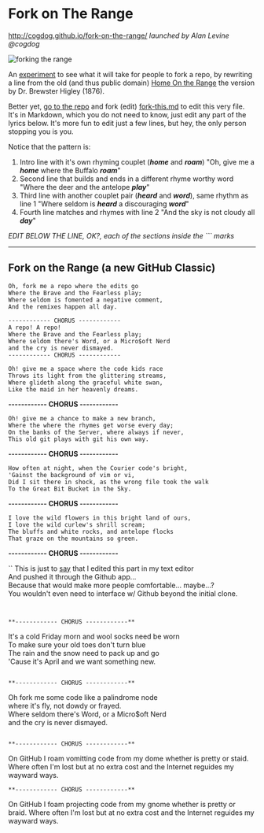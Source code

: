 # Fork on The Range
http://cogdog.github.io/fork-on-the-range/
*launched by Alan Levine @cogdog*

![forking the range](images/ranch.jpg  "home on the range")

An [experiment](http://cogdogblog.com/2016/04/github-forking/) to see what it will take for people to fork a repo, by rewriting a line from the old (and thus public domain) [Home On the Range](https://en.wikipedia.org/wiki/Home_on_the_Range) the version by Dr. Brewster Higley (1876).

Better yet, [go to the repo](https://github.com/cogdog/fork-on-the-range/tree/gh-pages) and fork (edit) [fork-this.md](https://github.com/cogdog/fork-on-the-range/blob/gh-pages/fork-this.md) to edit this very file. It's in Markdown, which you do not need to know, just edit any part of the lyrics below. It's more fun to edit just a few lines, but hey, the only person stopping you is you.

Notice that the pattern is:

1. Intro line with it's own rhyming couplet (**_home_** and **_roam_**)  "Oh, give me a **_home_** where the Buffalo **_roam_**"
2. Second line that builds and ends in a different rhyme worthy word "Where the deer and the antelope **_play_**"
3. Third line with another couplet pair (**_heard_** and **_word_**), same rhythm as line 1 "Where seldom is **_heard_** a discouraging **_word_**"
4. Fourth line matches and rhymes with line 2 "And the sky is not cloudy all **_day_**"

*EDIT BELOW THE LINE, OK?, each of the sections inside the ``` marks*

------

## Fork on the Range (a new GitHub Classic)

```
Oh, fork me a repo where the edits go
Where the Brave and the Fearless play;
Where seldom is fomented a negative comment,
And the remixes happen all day.
```

```
------------ CHORUS ------------ 
A repo! A repo!
Where the Brave and the Fearless play;
Where seldom there's Word, or a Micro$oft Nerd
and the cry is never dismayed.
------------ CHORUS ------------ 
```

```
Oh! give me a space where the code kids race
Throws its light from the glittering streams,
Where glideth along the graceful white swan,
Like the maid in her heavenly dreams.

```

**------------ CHORUS ------------**

```
Oh! give me a chance to make a new branch,
Where the where the rhymes get worse every day;
On the banks of the Server, where always if never,
This old git plays with git his own way.
```

**------------ CHORUS ------------**

```
How often at night, when the Courier code's bright,
'Gainst the background of vim or vi, 
Did I sit there in shock, as the wrong file took the walk
To the Great Bit Bucket in the Sky.
```

**------------ CHORUS ------------**

```
I love the wild flowers in this bright land of ours,
I love the wild curlew's shrill scream;
The bluffs and white rocks, and antelope flocks
That graze on the mountains so green.
```

**------------ CHORUS ------------**

``
This is just to [say](google.ca) that I edited this part in my text editor  
And pushed it through the Github app...  
Because that would make more people comfortable... maybe...?  
You wouldn't even need to interface w/ Github beyond the initial clone.  

```


**------------ CHORUS ------------**
```
It's a cold Friday morn and wool socks need be worn  
To make sure your old toes don't turn blue  
The rain and the snow need to pack up and go  
'Cause it's April and we want something new.  
```
 
**------------ CHORUS ------------**

```
Oh fork me some code like a palindrome node  
where it's fly, not dowdy or frayed.  
Where seldom there's Word, or a Micro$oft Nerd  
and the cry is never dismayed.  
```

**------------ CHORUS ------------**

```
On GitHub I roam vomitting code from my dome
whether is pretty or staid.
Where often I'm lost but at no extra cost
and the Internet reguides my wayward ways.
```
**------------ CHORUS ------------**

```
On GitHub I foam projecting code from my gnome
whether is pretty or braid.
Where often I'm lost but at no extra cost
and the Internet reguides my wayward ways.
```
